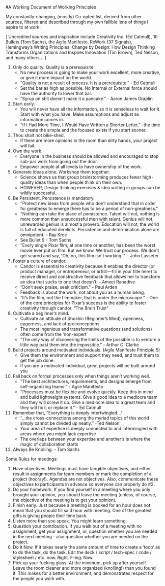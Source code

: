 #A Working Document of Working Principles

My constantly-changing, (mostly) Co-opted list, derived from other sources, filtered and described through my own fallible lens of things I aspire to at work.

[ Uncredited sources and inspiration include Creativity Inc. (Ed Catmull), 10 Bullets (Tom Sachs), the Agile Manifesto, ReWork (37 Signals), Hemingway’s Writing Principles, Change by Design: How Design Thinking Transforms Organizations and Inspires Innovation (Tim Brown), Ted Nelson, and many others… ]

1. Only do quality. Quality is a prerequisite.
    * No new process is going to make your work excellent, more creative, or give it more impact on the world.
    * "Quality is not a result of process. It is a prerequisite." - Ed Catmull
    * Set the bar as high as possible. No Internal or External force should have the authority to lower that bar.
    * “Syrup on shit doesn’t make it a pancake.” - Aaron James Draplin
2. Start early.
    * You will never have all the information, so it is senseless to wait for it. Start with what you have. Make assumptions and adjust as information comes in.
    * "If I Had More Time, I Would Have Written a Shorter Letter,” –the time to create the simple and the focused exists if you start sooner.
3. Thou shalt not bike-shed.
    * If there are more opinions in the room than dirty hands, your project will fail.
4. Own the work.
    * Everyone in the business should be allowed and encouraged to stop sub-par work from going out the door.
    * Empower people at all levels to have ownership of the work. 
5. Generate Ideas alone. Workshop them together.
    * Science shows us that group brainstorming produces fewer high-quality ideas than when people think on their own.
    * HOWEVER, Design thinking exercises & idea writing in groups can be wildly successful.
6. Be Persistent. Persistence is mandatory.
    * "Protect new ideas from people who don’t understand that in order for greatness to emerge there has to be a period of non-greatness."
    * "Nothing can take the place of persistence. Talent will not, nothing is more common than unsuccessful men with talent. Genius will not, unrewarded genius is almost a proverb. Education will not, the world is full of educated derelicts. Persistence and determination alone are omnipotent. - Ray Kroc
    * See Bullet 9 - Tom Sachs
    * "Every single Pixar film, at one time or another, has been the worst movie ever put on film. But we know. We trust our process. We don't get scared and say, 'Oh, no, this film isn't working.’" - John Lasseter
7. Foster a culture of candor.
    * Candor is essential to creativity because it enables the director (or product manager, or entrepreneur, or artist — fill in your title here) to receive direct and constructive feedback that allows her to transform an idea that sucks to one that doesn’t. - Ameet Ranadive
    * “Don’t seek praise, seek criticism.” - Paul Arden
    * Feedback is about the work, not about you as a human being.
    * “It’s the film, not the filmmaker, that is under the microscope.” - One of the core principles for Pixar’s success is the ability to foster creativity through candor. “The Brain Trust"
8. Cultivate a beginner’s mind.
    * Cultivate an attitude of Shoshin (Beginner’s Mind), openness, eagerness, and lack of preconceptions
    * The most ingenious and transformative questions (and solutions) often come from the ‘non-expert’
    * "The only way of discovering the limits of the possible is to venture a little way past them into the impossible.” -  Arthur C. Clarke
9. Build projects around motivated individuals. (Agile Manifesto Principle 5)
    * Give them the environment and support they need, and trust them to get the job done.
    * If you are a motivated individual, great projects will be built around you
10. Fall back on formal processes only when things aren’t working well.
    * "The best architectures, requirements, and designs emerge from self-organizing teams.” - Agile Manifesto
    * "Processes must be flexible and evolve quickly. Keep this in mind and build lightweight systems. Give a good idea to a mediocre team and they will screw it up. Give a mediocre idea to a great team and they will fix it or replace it." - Ed Catmull
11. Remember that, “Everything is deeply intertwingled…"
    * “...the cross-connections among the myriad topics of this world simply cannot be divided up neatly.” -Ted Nelson
    * Your area of expertise is deeply connected to and intermingled with areas where you might lack expertise
    * The overlaps between your expertise and another’s is where the magic of collaboration starts
12. Always Be Knolling. - Tom Sachs


Some Rules for meetings:
1. Have objectives. Meetings must have tangible objectives, and either result in assignments for team members or mark the completion of a project (hooray!). Agendas are not objectives. Also, communicate these objectives to participants in advance  so everyone can properly do #2. 
2. Do your homework. If you find yourself in a meeting where you only brought your opinion, you should leave the meeting (unless, of course, the objective of the meeting is to get your opinion).
3. Finish early. Just because a meeting is booked for an hour does not mean that you  should fill said hour with meeting. One of the greatest gifts is giving people their time back. 
4. Listen more than you speak. You might learn something.
5. Question your contribution. If you walk out of a meeting with no assignment, get your assignment, or, question whether you are needed in the next meeting - also question whether you are needed on the project.
6. Do it Now. If it takes nearly the same amount of time to create a ‘todo’ as to do the task, do the task. Edit the deck / script / tech-spec / code / stylesheet / etc. now. Right. F-ing. Now.
7. Pick up your fucking glass. At the minimum, pick up after yourself. Leave the room cleaner and more organized (knolling!) than you found it. This makes for a better environment, and demonstrates respect for the people you work with.